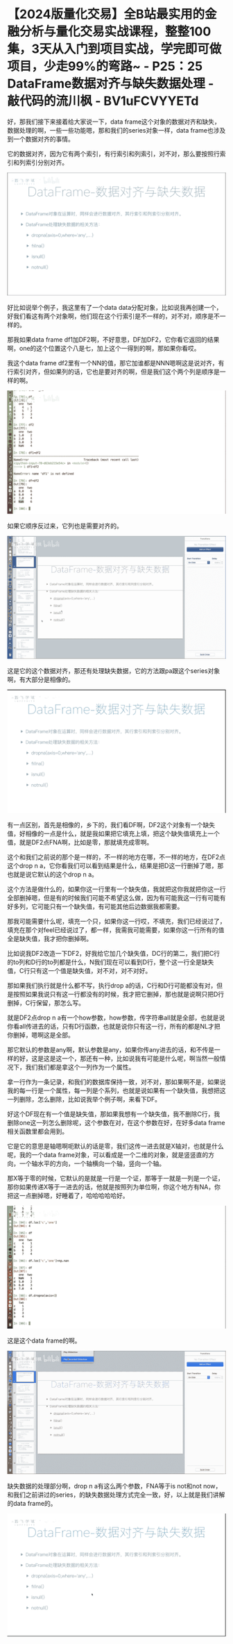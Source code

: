 # 【2024版量化交易】全B站最实用的金融分析与量化交易实战课程，整整100集，3天从入门到项目实战，学完即可做项目，少走99%的弯路~ - P25：25 DataFrame数据对齐与缺失数据处理 - 敲代码的流川枫 - BV1uFCVYYETd

好，那我们接下来接着给大家说一下，data frame这个对象的数据对齐和缺失，数据处理的啊，一些一些功能嗯，那和我们的series对象一样，data frame也涉及到一个数据对齐的事情。

它的数据对齐，因为它有两个索引，有行索引和列索引，对不对，那么要按照行索引和列索引分别对齐。

![](img/45648cb1283d73afdc7a4d15619cbd8f_1.png)

好比如说举个例子，我这里有了一个data data分配对象，比如说我再创建一个，好我们看这有两个对象啊，他们现在这个行索引是不一样的，对不对，顺序是不一样的。

那我如果data frame df1加DF2啊，不好意思，DF加DF2，它你看它返回的结果啊，one的这个位置这个八是七，加上这个一得到的啊，那如果你看哎。

我这个data frame df2里有一个NN的值，那它加谁都是NNN嗯啊这是说对齐，有行索引对齐，但如果列的话，它也是要对齐的啊，但是我们这个两个列是顺序是一样的啊。



![](img/45648cb1283d73afdc7a4d15619cbd8f_3.png)

如果它顺序反过来，它列也是需要对齐的。

![](img/45648cb1283d73afdc7a4d15619cbd8f_5.png)

这是它的这个数据对齐，那还有处理缺失数据，它的方法跟pa跟这个series对象啊，有大部分是相像的。

![](img/45648cb1283d73afdc7a4d15619cbd8f_7.png)

有一点区别，首先是相像的，乡下的，我们看DF啊，DF2这个对象有一个缺失值，好相像的一点是什么，就是我如果把它填充上填，把这个缺失值填充上一个值，就是DF2点FNA啊，比如是零，那就填充成零啊。

这个和我们之前说的那个是一样的，不一样的地方在哪，不一样的地方，在DF2点这个drop n a，它你看我们可以看到结果是什么，结果是把D这一行删掉了嗯，那也就是说它默认的这个drop n a。

这个方法是做什么的，如果你这一行里有一个缺失值，我就把这你我就把你这一行全部删掉嗯，但是有的时候我们可能不希望这么做，因为有可能我这一行有可能有好多列，它可能只有一个缺失值，有可能其他后边数据我都需要。

那我可能需要什么呢，填充一个只，如果你这一行哎，不填充，我们已经说过了，填充在那个对feel已经说过了，都一样，我需我可能需要，如果你这一行所有的值全是缺失值，我才把你删掉啊。

比如说我DF2改造一下DF2，好我给它加几个缺失值，DC行的第二，我们把C行的to列和D行的to列都是什么，N我们现在可以看到D行，整个这一行全是缺失值，C行只有这一个值是缺失值，对不对，对不对好。

那如果我们执行就是什么都不写，执行drop a的话，C行和D行可能都没有对，但是按照如果我说只有这一行都没有的时候，我才把它删掉，那也就是说啊只把D行删掉，C行保留，那怎么写。

就是DF2点drop n a有一个how参数，how参数，传字符串all就是全部，也就是说你看all传进去的话，只有D行函数，也就是说你只有这一行，所有的都是NL才把你删掉，嗯啊这是全部。

那它默认的参数是any啊，默认参数是any，如果你传any进去的话，和不传是一样的好，这是这是这一个，那还有一种，比如说我有可能是什么呢，啊当然一般情况下，我们我们都是拿这个一列作为一个属性。

拿一行作为一条记录，和我们的数据库保持一致，对不对，那如果啊不是，如果说我的每一行是一个属性，每一列是个系列，也就是说如果有一个缺失值，我想把这一列删除，怎么删除，比如说我举个例子啊，来看下DF。

好这个DF现在有一个值是缺失值，那如果我想有一个缺失值，我不删除C行，我删除one这一列怎么删除呢，这个参数在对，在这个参数在好，在好多data frame相关函数里都会用到。

它是它的意思是轴嗯啊呃默认的话是零，我们这传一进去就是X轴对，也就是什么呢，我的一个data frame对象，可以看成是一个二维的对象，就是竖竖直的方向，一个轴水平的方向，一个轴横向一个轴，竖向一个轴。

那X等于零的时候，它默认的是就是一行是一个证，那等于一就是一列是一个证，那你如果传递X等于一进去的话，他就是按照列为单位啊，你这个地方有NA，你把这一点删掉嗯，好睡着了，哈哈哈哈哈好。



![](img/45648cb1283d73afdc7a4d15619cbd8f_9.png)

这是这个data frame的啊。

![](img/45648cb1283d73afdc7a4d15619cbd8f_11.png)

缺失数据的处理部分啊，drop n a有这么两个参数，FNA等于is not和not now，和我们之前讲过的series，的缺失数据处理方式完全一致，好，以上就是我们讲解的data frame的。



![](img/45648cb1283d73afdc7a4d15619cbd8f_13.png)